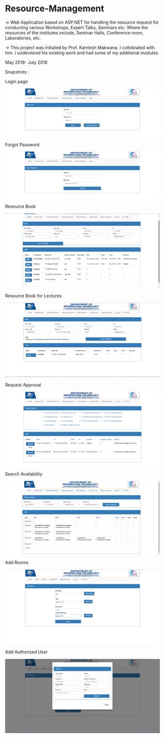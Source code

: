 # Resource-Management
-> Web Application based on ASP.NET for handling the resource request for conducting various Workshops, Expert Talks, Seminars etc. Where the resources of the institutes include, Seminar Halls, Conference room, Laboratories, etc.

-> This project was initiated by Prof. Kamlesh Makwana. I collobrated with him. I understood his existing work and had some of my additional modules.

May 2018- July 2018

Snapshots :

Login page

![Login page](https://github.com/Kashyap-Nirmal/Resource-Management/blob/master/Snap/Login.png)

Forgot Password

![Forgot Password](https://github.com/Kashyap-Nirmal/Resource-Management/blob/master/Snap/Forgot_Password.png)

Resource Book

![Resource Book](https://github.com/Kashyap-Nirmal/Resource-Management/blob/master/Snap/Reource_Book.png)

Resource Book for Lectures

![Resource Book for Lectures](https://github.com/Kashyap-Nirmal/Resource-Management/blob/master/Snap/Resource_Book(lec).png)

Request Approval

![Request Approval](https://github.com/Kashyap-Nirmal/Resource-Management/blob/master/Snap/RequestApproval.png)

Search Availability

![Search Availability](https://github.com/Kashyap-Nirmal/Resource-Management/blob/master/Snap/search.png)

Add Rooms

![Add Rooms](https://github.com/Kashyap-Nirmal/Resource-Management/blob/master/Snap/AddRooms.png)

Add Authorized User

![Add Authorized User](https://github.com/Kashyap-Nirmal/Resource-Management/blob/master/Snap/Authorised_user(popup).png)
